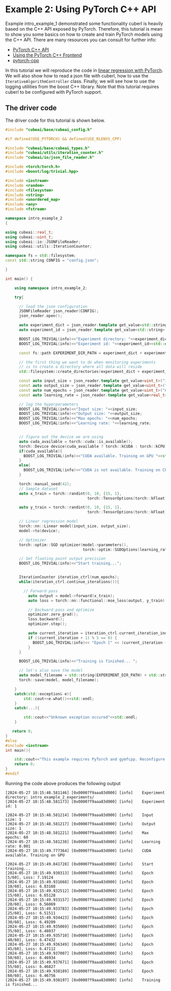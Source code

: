 # Example 2: Using PyTorch C++ API

Example intro_example_1 demonstrated some functionality
cuberl is heavily based on the C++ API exposed by PyTorch. 
Therefore, this tutorial is mean to show you some basics on how to create
and train PyTorch models using the C++ API. There are many resources you can
consult for further info:

- <a href="https://pytorch.org/cppdocs/">PyTorch C++ API</a>
- <a href="https://pytorch.org/tutorials/advanced/cpp_frontend.html">Using the PyTorch C++ Frontend</a>
- <a href="https://github.com/prabhuomkar/pytorch-cpp/tree/master">pytorch-cpp</a>

In this tutorial we will reproduce the code in <a href="https://github.com/prabhuomkar/pytorch-cpp/blob/master/tutorials/basics/linear_regression/main.cpp">linear regression with PyTorch</a>.
We will also show how to read a json file with cuberl, how to use the ```IterativeAlgorithmController``` class. Finally, we will see how to use the logging utilities from the boost C++ library.
Note that this tutorial requires cuberl to be configured with PyTorch support.


## The driver code

The driver code for this tutorial is shown below. 


```cpp
#include "cubeai/base/cubeai_config.h"

#if defined(USE_PYTORCH) && defined(USE_RLENVS_CPP)

#include "cubeai/base/cubeai_types.h"
#include "cubeai/utils/iteration_counter.h"
#include "cubeai/io/json_file_reader.h"

#include <torch/torch.h>
#include <boost/log/trivial.hpp>

#include <iostream>
#include <random>
#include <filesystem>
#include <string>
#include <unordered_map>
#include <any>
#include <fstream>

namespace intro_example_2
{

using cubeai::real_t;
using cubeai::uint_t;
using cubeai::io::JSONFileReader;
using cubeai::utils::IterationCounter;

namespace fs = std::filesystem;
const std::string CONFIG = "config.json";

}

int main() {

    using namespace intro_example_2;

    try{

      // load the json configuration
      JSONFileReader json_reader(CONFIG);
      json_reader.open();

      auto experiment_dict = json_reader.template get_value<std::string>("experiment_dict");
      auto experiment_id = json_reader.template get_value<std::string>("experiment_id");

      BOOST_LOG_TRIVIAL(info)<<"Experiment directory: "<<experiment_dict;
      BOOST_LOG_TRIVIAL(info)<<"Experiment id: "<<experiment_id<<std::endl;

      const fs::path EXPERIMENT_DIR_PATH = experiment_dict + experiment_id;

      // the first thing we want to do when monitoring experiments
      // is to create a directory where all data will reside
      std::filesystem::create_directories(experiment_dict + experiment_id);

      const auto input_size = json_reader.template get_value<uint_t>("input_size");
      const auto output_size = json_reader.template get_value<uint_t>("output_size");
      const auto num_epochs = json_reader.template get_value<uint_t>("num_epochs");
      const auto learning_rate = json_reader.template get_value<real_t>("lr");

      // log the hyperparameters
      BOOST_LOG_TRIVIAL(info)<<"Input size: "<<input_size;
      BOOST_LOG_TRIVIAL(info)<<"Output size: "<<output_size;
      BOOST_LOG_TRIVIAL(info)<<"Max epochs: "<<num_epochs;
      BOOST_LOG_TRIVIAL(info)<<"Learning rate: "<<learning_rate;


      // figure out the device we are using
      auto cuda_available = torch::cuda::is_available();
      torch::Device device(cuda_available ? torch::kCUDA : torch::kCPU);
      if(cuda_available){
        BOOST_LOG_TRIVIAL(info)<<"CUDA available. Training on GPU "<<std::endl;
      }
      else{
        BOOST_LOG_TRIVIAL(info)<<"CUDA is not available. Training on CPU "<<std::endl;
      }

      torch::manual_seed(42);
      // Sample dataset
      auto x_train = torch::randint(0, 10, {15, 1},
                                    torch::TensorOptions(torch::kFloat).device(device));

      auto y_train = torch::randint(0, 10, {15, 1},
                                    torch::TensorOptions(torch::kFloat).device(device));

      // Linear regression model
      torch::nn::Linear model(input_size, output_size);
      model->to(device);

      // Optimizer
      torch::optim::SGD optimizer(model->parameters(),
                                  torch::optim::SGDOptions(learning_rate));

      // Set floating point output precision
      BOOST_LOG_TRIVIAL(info)<<"Start training...";


      IterationCounter iteration_ctrl(num_epochs);
      while(iteration_ctrl.continue_iterations()){

        // Forward pass
          auto output = model->forward(x_train);
          auto loss = torch::nn::functional::mse_loss(output, y_train);

          // Backward pass and optimize
          optimizer.zero_grad();
          loss.backward();
          optimizer.step();

          auto current_iteration = iteration_ctrl.current_iteration_index();
          if ((current_iteration + 1) % 5 == 0) {
            BOOST_LOG_TRIVIAL(info)<< "Epoch [" << (current_iteration + 1) << "/" << num_epochs <<"], Loss: " << loss.item<double>(); //<< "\n";
          }
      }

      BOOST_LOG_TRIVIAL(info)<<"Training is finished... ";

      // let's also save the model
      auto model_filename = std::string(EXPERIMENT_DIR_PATH) + std::string("/linear_regression_model.pth");
      torch::save(model, model_filename);

    }
    catch(std::exception& e){
        std::cout<<e.what()<<std::endl;
    }
    catch(...){

        std::cout<<"Unknown exception occured"<<std::endl;
    }

   return 0;
}
#else
#include <iostream>
int main(){

    std::cout<<"This example requires PyTorch and gymfcpp. Reconfigure cuberl with USE_PYTORCH and USE_RLENVS_CPP flags turned ON."<<std::endl;
    return 0;
}
#endif
```

Running the code above produces the following output

```
[2024-05-27 10:15:48.581146] [0x00007f9aaa83d000] [info]    Experiment directory: intro_example_2_experiments/
[2024-05-27 10:15:48.581173] [0x00007f9aaa83d000] [info]    Experiment id: 1

[2024-05-27 10:15:48.581214] [0x00007f9aaa83d000] [info]    Input size: 1
[2024-05-27 10:15:48.581217] [0x00007f9aaa83d000] [info]    Output size: 1
[2024-05-27 10:15:48.581221] [0x00007f9aaa83d000] [info]    Max epochs: 60
[2024-05-27 10:15:48.581238] [0x00007f9aaa83d000] [info]    Learning rate: 0.001
[2024-05-27 10:15:49.777364] [0x00007f9aaa83d000] [info]    CUDA available. Training on GPU 

[2024-05-27 10:15:49.841728] [0x00007f9aaa83d000] [info]    Start training...
[2024-05-27 10:15:49.930313] [0x00007f9aaa83d000] [info]    Epoch [5/60], Loss: 7.19124
[2024-05-27 10:15:49.931668] [0x00007f9aaa83d000] [info]    Epoch [10/60], Loss: 6.83168
[2024-05-27 10:15:49.932512] [0x00007f9aaa83d000] [info]    Epoch [15/60], Loss: 6.65128
[2024-05-27 10:15:49.933157] [0x00007f9aaa83d000] [info]    Epoch [20/60], Loss: 6.56069
[2024-05-27 10:15:49.933783] [0x00007f9aaa83d000] [info]    Epoch [25/60], Loss: 6.51511
[2024-05-27 10:15:49.934423] [0x00007f9aaa83d000] [info]    Epoch [30/60], Loss: 6.49209
[2024-05-27 10:15:49.935069] [0x00007f9aaa83d000] [info]    Epoch [35/60], Loss: 6.48037
[2024-05-27 10:15:49.935710] [0x00007f9aaa83d000] [info]    Epoch [40/60], Loss: 6.47432
[2024-05-27 10:15:49.936349] [0x00007f9aaa83d000] [info]    Epoch [45/60], Loss: 6.47112
[2024-05-27 10:15:49.937007] [0x00007f9aaa83d000] [info]    Epoch [50/60], Loss: 6.46934
[2024-05-27 10:15:49.937671] [0x00007f9aaa83d000] [info]    Epoch [55/60], Loss: 6.46827
[2024-05-27 10:15:49.938189] [0x00007f9aaa83d000] [info]    Epoch [60/60], Loss: 6.46756
[2024-05-27 10:15:49.938197] [0x00007f9aaa83d000] [info]    Training is finished... 
```

